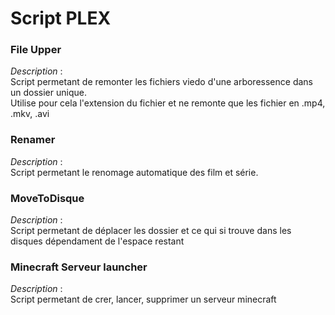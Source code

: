 # Script PLEX

### File Upper

*Description* :  
Script permetant de remonter les fichiers viedo d'une arboressence dans un dossier unique.  
Utilise pour cela l'extension du fichier et ne remonte que les fichier en .mp4, .mkv, .avi

### Renamer

*Description* :  
Script permetant le renomage automatique des film et série.

### MoveToDisque

*Description* :  
Script permetant de déplacer les dossier et ce qui si trouve dans les disques dépendament de l'espace restant

### Minecraft Serveur launcher

*Description* :  
Script permetant de crer, lancer, supprimer un serveur minecraft